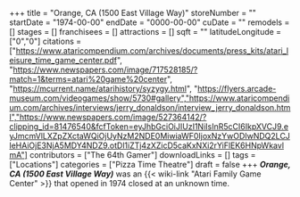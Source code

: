+++
title = "Orange, CA (1500 East Village Way)"
storeNumber = ""
startDate = "1974-00-00"
endDate = "0000-00-00"
cuDate = ""
remodels = []
stages = []
franchisees = []
attractions = []
sqft = ""
latitudeLongitude = ["0","0"]
citations = ["https://www.ataricompendium.com/archives/documents/press_kits/atari_leisure_time_game_center.pdf", "https://www.newspapers.com/image/717528185/?match=1&terms=atari%20game%20center", "https://mcurrent.name/atarihistory/syzygy.html", "https://flyers.arcade-museum.com/videogames/show/5730#gallery","https://www.ataricompendium.com/archives/interviews/jerry_donaldson/interview_jerry_donaldson.html","https://www.newspapers.com/image/527364142/?clipping_id=81476540&fcfToken=eyJhbGciOiJIUzI1NiIsInR5cCI6IkpXVCJ9.eyJmcmVlLXZpZXctaWQiOjUyNzM2NDE0MiwiaWF0IjoxNzYwODIwNDQ2LCJleHAiOjE3NjA5MDY4NDZ9.otDl1iZTj4zXZicD5caKxNXi2rYiFlEK6HNpWkavlmA"]
contributors = ["The 64th Gamer"]
downloadLinks = []
tags = ["Locations"]
categories = ["Pizza Time Theatre"]
draft = false
+++
***Orange, CA (1500 East Village Way)*** was an {{< wiki-link "Atari Family Game Center" >}} that opened in 1974 closed at an unknown time.